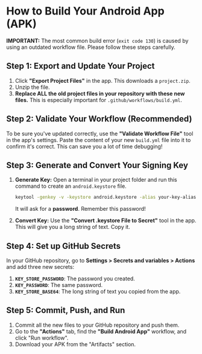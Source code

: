 # How to Build Your Android App (APK)

**IMPORTANT:** The most common build error (`exit code 130`) is caused by using an outdated workflow file. Please follow these steps carefully.

## Step 1: Export and Update Your Project

1.  Click **"Export Project Files"** in the app. This downloads a `project.zip`.
2.  Unzip the file.
3.  **Replace ALL the old project files in your repository with these new files.** This is especially important for `.github/workflows/build.yml`.

## Step 2: Validate Your Workflow (Recommended)

To be sure you've updated correctly, use the **"Validate Workflow File"** tool in the app's settings. Paste the content of your new `build.yml` file into it to confirm it's correct. This can save you a lot of time debugging!

## Step 3: Generate and Convert Your Signing Key

1.  **Generate Key:** Open a terminal in your project folder and run this command to create an `android.keystore` file.
    ```bash
    keytool -genkey -v -keystore android.keystore -alias your-key-alias -keyalg RSA -keysize 2048 -validity 10000
    ```
    It will ask for a **password**. Remember this password!

2.  **Convert Key:** Use the **"Convert .keystore File to Secret"** tool in the app. This will give you a long string of text. Copy it.

## Step 4: Set up GitHub Secrets

In your GitHub repository, go to **Settings > Secrets and variables > Actions** and add three new secrets:

1.  **`KEY_STORE_PASSWORD`**: The password you created.
2.  **`KEY_PASSWORD`**: The same password.
3.  **`KEY_STORE_BASE64`**: The long string of text you copied from the app.

## Step 5: Commit, Push, and Run

1.  Commit all the new files to your GitHub repository and push them.
2.  Go to the **"Actions"** tab, find the **"Build Android App"** workflow, and click "Run workflow".
3.  Download your APK from the "Artifacts" section.
